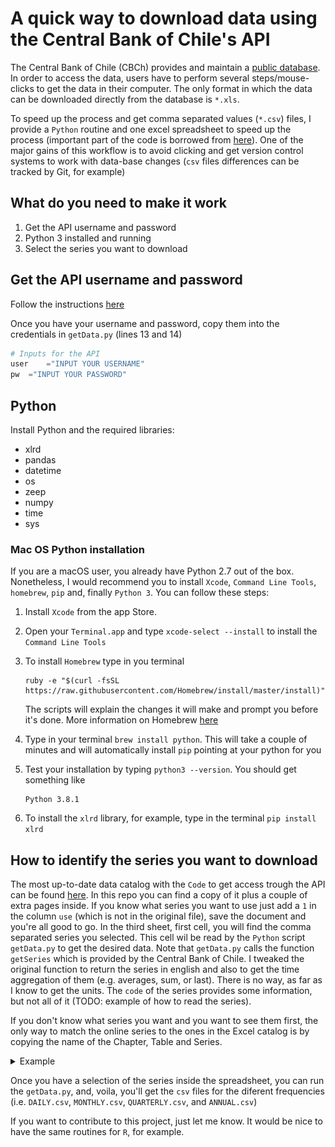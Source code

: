 #  A quick way to download data using the Central Bank of Chile's API

The Central Bank of Chile (CBCh) provides and maintain a [public database](https://si3.bcentral.cl/siete/EN). In order to access the data, users have to perform several steps/mouse-clicks to get the data in their computer. The only format in which the data can be downloaded directly from the database is `*.xls`. 

 To speed up the process and get comma separated values (`*.csv`) files, I provide a `Python` routine and one excel spreadsheet to speed up the process (important part of the code is borrowed from [here](https://si3.bcentral.cl/estadisticas/Principal1/web_services/index.htm)).  One of the major gains of this workflow is to avoid clicking and get version control systems to work with data-base changes (`csv` files differences can be tracked by Git, for example)


## What do you need to make it work

1. Get the API username and password
2. Python 3 installed and running
3. Select the series you want to download

## Get the API username and password
Follow the instructions [here](https://si3.bcentral.cl/estadisticas/Principal1/web_services/index_EN.htm) 

Once you have your username and password, copy them into the credentials in `getData.py` (lines 13 and 14)

``` python
# Inputs for the API
user	="INPUT YOUR USERNAME" 
pw	="INPUT YOUR PASSWORD" 
```


## Python
Install Python and the required libraries:

- xlrd
- pandas
- datetime
- os 
- zeep
- numpy
- time
- sys

### Mac OS Python installation
If you are a macOS user, you already have Python 2.7 out of the box. Nonetheless, I would recommend  you to install  `Xcode`, `Command Line Tools`, `homebrew`,  `pip` and, finally `Python 3`. You can follow these steps:
1. Install `Xcode` from the app Store.
2. Open your `Terminal.app` and type `xcode-select --install` to install the `Command Line Tools`
3. To install `Homebrew` type in you terminal 
   
   ```
   ruby -e "$(curl -fsSL https://raw.githubusercontent.com/Homebrew/install/master/install)"
   ```
   The scripts will explain the changes it will make and prompt you before it's done. More information on Homebrew [here](https://brew.sh)  
4. Type in your terminal `brew install python`. This will take a couple of minutes and will automatically install `pip` pointing at your python for you
5. Test your installation by typing `python3 --version`. You should get something like 
   ``` 
   Python 3.8.1
   ```
6. To install the `xlrd` library, for example,  type in the terminal `pip install xlrd`

## How to identify the series you want to download

 The most up-to-date data catalog with the `Code` to get access trough the API can be found [here](https://si3.bcentral.cl/estadisticas/Principal1/Web_Services/Webservices/series_en.xls).  In this repo you can find a copy of it plus a couple of extra pages inside.  If you know what series you want to use just add a `1` in the column `use` (which is not in the original file), save the document and you're all good to go. In the third sheet, first cell, you will find the comma separated series you selected. This cell wil be read by the `Python` script `getData.py` to get the desired data. Note that  `getData.py` calls the function `getSeries` which is provided by the Central Bank of Chile. I tweaked the original function to return the series in english and also to get the time aggregation of them (e.g. averages, sum, or last). There is no way, as far as I know to get the units. The `code` of the series provides some information, but not all of it (TODO: example of how to read the series). 
 
 If you don't know what series you want and you want to see them first, the only way to match the online series to the ones in the Excel catalog is by copying the name of the Chapter, Table and Series.  

<details> <summary>Example</summary>

In the first image you can see where to find the chapter, table and series names to find the `Code` in the catalog (second image)
<center> 
<p>
<figcaption>Fig.1 - Online Database</figcaption>
<img src="src/images/BDE.png" alt="on enter key" width=90%>
</p>


<p>
<figcaption>Fig.2 - Data Catalog (selected section)</figcaption>
<img src="src/images/SeriesCatalogEg.png" alt="on enter key" width=90%> 
</p>
</center>
</details> <p></p>

Once you have a selection of the series inside the spreadsheet, you can run the `getData.py`, and, voila, you'll get the `csv` files for the diferent frequencies (i.e. `DAILY.csv`, `MONTHLY.csv`, `QUARTERLY.csv`, and `ANNUAL.csv`)

If you want to contribute to this project, just let me know. It would be nice to have the same routines for `R`, for example.
